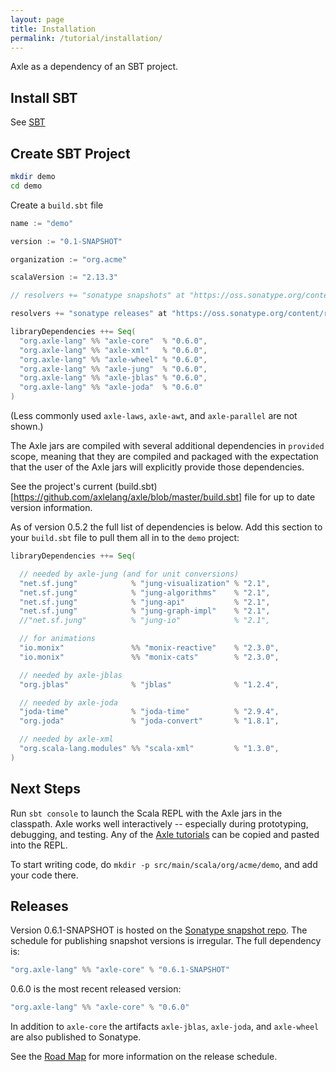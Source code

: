 ```yaml
---
layout: page
title: Installation
permalink: /tutorial/installation/
---
```


Axle as a dependency of an SBT project.

## Install SBT

See [SBT](http://www.scala-sbt.org/)

## Create SBT Project

```bash
mkdir demo
cd demo
```

Create a `build.sbt` file

```sbt
name := "demo"

version := "0.1-SNAPSHOT"

organization := "org.acme"

scalaVersion := "2.13.3"

// resolvers += "sonatype snapshots" at "https://oss.sonatype.org/content/repositories/snapshots"

resolvers += "sonatype releases" at "https://oss.sonatype.org/content/repositories/releases/"

libraryDependencies ++= Seq(
  "org.axle-lang" %% "axle-core"  % "0.6.0",
  "org.axle-lang" %% "axle-xml"   % "0.6.0",
  "org.axle-lang" %% "axle-wheel" % "0.6.0",
  "org.axle-lang" %% "axle-jung"  % "0.6.0",
  "org.axle-lang" %% "axle-jblas" % "0.6.0",
  "org.axle-lang" %% "axle-joda"  % "0.6.0"
)
```

(Less commonly used `axle-laws`, `axle-awt`, and `axle-parallel` are not shown.)

The Axle jars are compiled with several additional dependencies in `provided` scope,
meaning that they are compiled and packaged with the expectation that the user of the Axle
jars will explicitly provide those dependencies.

See the project's current (build.sbt)[https://github.com/axlelang/axle/blob/master/build.sbt]
file for up to date version information.

As of version 0.5.2 the full list of dependencies is below.
Add this section to your `build.sbt` file to pull them all in to the `demo` project:

```sbt
libraryDependencies ++= Seq(

  // needed by axle-jung (and for unit conversions)
  "net.sf.jung"            % "jung-visualization" % "2.1",
  "net.sf.jung"            % "jung-algorithms"    % "2.1",
  "net.sf.jung"            % "jung-api"           % "2.1",
  "net.sf.jung"            % "jung-graph-impl"    % "2.1",
  //"net.sf.jung"          % "jung-io"            % "2.1",

  // for animations
  "io.monix"               %% "monix-reactive"    % "2.3.0",
  "io.monix"               %% "monix-cats"        % "2.3.0",

  // needed by axle-jblas
  "org.jblas"              % "jblas"              % "1.2.4",

  // needed by axle-joda
  "joda-time"              % "joda-time"          % "2.9.4",
  "org.joda"               % "joda-convert"       % "1.8.1",

  // needed by axle-xml
  "org.scala-lang.modules" %% "scala-xml"         % "1.3.0",
)
```

## Next Steps

Run `sbt console` to launch the Scala REPL with the Axle jars in the classpath.
Axle works well interactively -- especially during prototyping, debugging, and testing.
Any of the [Axle tutorials](/tutorial/) can be copied and pasted into the REPL.

To start writing code, do `mkdir -p src/main/scala/org/acme/demo`, and add your code there.

## Releases

Version 0.6.1-SNAPSHOT is hosted on the [Sonatype snapshot repo](https://oss.sonatype.org/content/repositories/snapshots).
The schedule for publishing snapshot versions is irregular.
The full dependency is:

```sbt
"org.axle-lang" %% "axle-core" % "0.6.1-SNAPSHOT"
```

0.6.0 is the most recent released version:

```sbt
"org.axle-lang" %% "axle-core" % "0.6.0"
```

In addition to `axle-core` the artifacts `axle-jblas`, `axle-joda`, and `axle-wheel`
are also published to Sonatype.

See the [Road Map](/road_map/) for more information on the release schedule.

